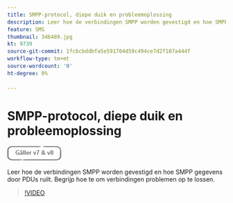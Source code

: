 ```yaml
---
title: SMPP-protocol, diepe duik en probleemoplossing
description: Leer hoe de verbindingen SMPP worden gevestigd en hoe SMPP gegevens door PDUs ruilt. Begrijp hoe te om verbindingen problemen op te lossen.
feature: SMS
thumbnail: 346489.jpg
kt: 9739
source-git-commit: 1fc6cbddbfa5e591704d59c494ce7d2f107a444f
workflow-type: tm+mt
source-wordcount: '0'
ht-degree: 0%

---
```


# SMPP-protocol, diepe duik en probleemoplossing

![Geldt voor V7 en V8](../assets/V7-V8-stamp.png)

Leer hoe de verbindingen SMPP worden gevestigd en hoe SMPP gegevens door PDUs ruilt. Begrijp hoe te om verbindingen problemen op te lossen.

>[!VIDEO](https://video.tv.adobe.com/v/346489?quality=12)
